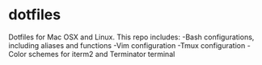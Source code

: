 dotfiles
========

Dotfiles for Mac OSX and Linux.
This repo includes:
-Bash configurations, including aliases and functions
-Vim configuration
-Tmux configuration
-Color schemes for iterm2 and Terminator terminal

